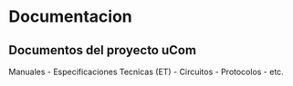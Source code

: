 # Documentacion
## Documentos del proyecto uCom
Manuales - Especificaciones Tecnicas (ET) - Circuitos - Protocolos - etc. 
